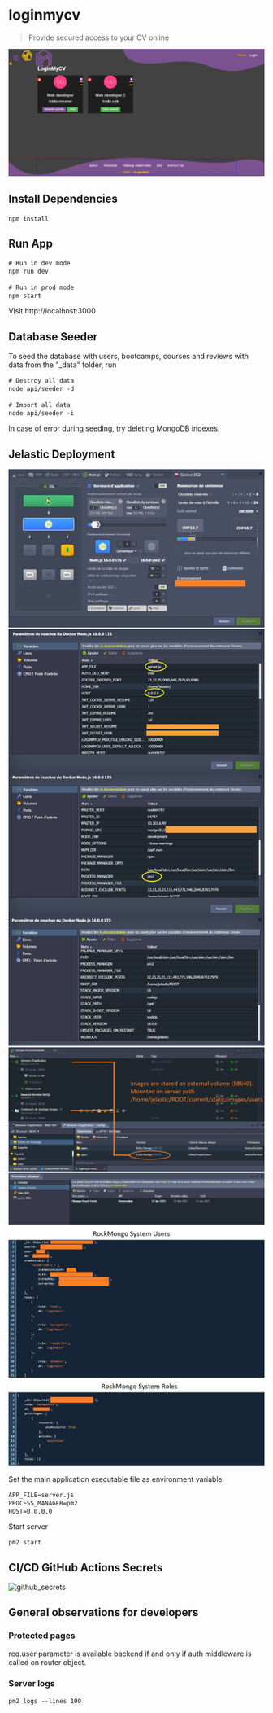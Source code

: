 # loginmycv

> Provide secured access to your CV online

![homepage](static/images/homepage.jpg)

## Install Dependencies

```
npm install
```

## Run App

```
# Run in dev mode
npm run dev

# Run in prod mode
npm start
```

Visit http://localhost:3000

## Database Seeder

To seed the database with users, bootcamps, courses and reviews with data from the "\_data" folder, run

```
# Destroy all data
node api/seeder -d

# Import all data
node api/seeder -i
```

In case of error during seeding, try deleting MongoDB indexes.

## Jelastic Deployment

![jelastic_config_topology](static/images/infomaniak_jelastic_config_topology.jpg)
![jelastic_config_server_variables](static/images/infomaniak_jelastic_config_server_variables.jpg)
![jelastic_config](static/images/infomaniak_jelastic_external_disk_config.jpg)
![jelastic_token_access](static/images/infomaniak_jelastic_token_access.jpg)
![jelastic_config_rockmongo_system_users](static/images/infomaniak_jelastic_rockmongo_system_users.jpg)
![jelastic_config_rockmongo_system_roles](static/images/infomaniak_jelastic_rockmongo_system_roles.jpg)

Set the main application executable file as environment variable
```
APP_FILE=server.js
PROCESS_MANAGER=pm2
HOST=0.0.0.0
```

Start server
```
pm2 start
````

## CI/CD GitHub Actions Secrets

![github_secrets](static/images/github_secrets.jpg)


## General observations for developers
### Protected pages

req.user parameter is available backend if and only if auth middleware is called on router object.

### Server logs
```
pm2 logs --lines 100
```
